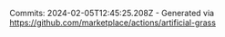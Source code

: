 Commits: 2024-02-05T12:45:25.208Z - Generated via https://github.com/marketplace/actions/artificial-grass
<br>
